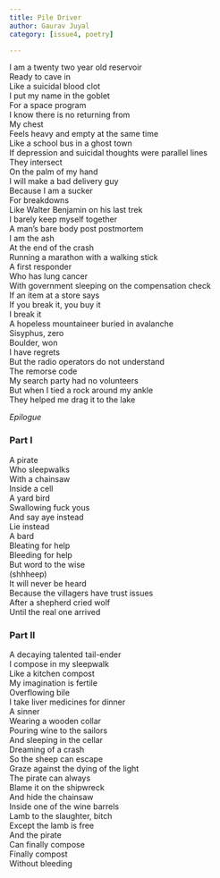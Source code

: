```yaml
---
title: Pile Driver
author: Gaurav Juyal
category: [issue4, poetry]

---
```


I am a twenty two year old reservoir<br>
Ready to cave in<br>
Like a suicidal blood clot<br>
I put my name in the goblet<br>
For a space program<br>
I know there is no returning from<br>
My chest<br>
Feels heavy and empty at the same time<br>
Like a school bus in a ghost town<br>
If depression and suicidal thoughts were parallel lines<br>
They intersect<br>
On the palm of my hand<br>
I will make a bad delivery guy<br>
Because I am a sucker<br>
For breakdowns<br>
Like Walter Benjamin on his last trek<br>
I barely keep myself together<br>
A man’s bare body post postmortem<br>
I am the ash<br>
At the end of the crash<br>
Running a marathon with a walking stick<br>
A first responder<br>
Who has lung cancer<br>
With government sleeping on the compensation check<br>
If an item at a store says<br>
If you break it, you buy it<br>
I break it<br>
A hopeless mountaineer buried in avalanche<br>
Sisyphus, zero<br>
Boulder, won<br>
I have regrets<br>
But the radio operators do not understand<br>
The remorse code<br>
My search party had no volunteers<br>
But when I tied a rock around my ankle<br>
They helped me drag it to the lake<br>

_Epilogue_

### Part I

A pirate<br>
Who sleepwalks<br>
With a chainsaw<br>
Inside a cell<br>
A yard bird<br>
Swallowing fuck yous<br>
And say aye instead<br>
Lie instead<br>
A bard<br>
Bleating for help<br>
Bleeding for help<br>
But word to the wise<br>
(shhheep) <br>
It will never be heard<br>
Because the villagers have trust issues<br>
After a shepherd cried wolf<br>
Until the real one arrived<br>

### Part II

A decaying talented tail-ender<br>
I compose in my sleepwalk<br>
Like a kitchen compost<br>
My imagination is fertile<br>
Overflowing bile<br>
I take liver medicines for dinner<br>
A sinner<br>
Wearing a wooden collar<br>
Pouring wine to the sailors<br>
And sleeping in the cellar<br>
Dreaming of a crash<br>
So the sheep can escape<br>
Graze against the dying of the light<br>
The pirate can always<br>
Blame it on the shipwreck<br>
And hide the chainsaw<br>
Inside one of the wine barrels<br>
Lamb to the slaughter, bitch<br>
Except the lamb is free<br>
And the pirate<br>
Can finally compose<br>
Finally compost<br>
Without bleeding<br>
